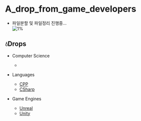 ﻿# A_drop_from_game_developers
- 파일분할 및 파일정리 진행중...  
![1%](https://progress-bar.xyz/1/?scale=100&title=progress&width=512&color=babaca&suffix=/100)

## :droplet:Drops
- Computer Science
    - []()
    
- Languages
    - [CPP]()
    - [CSharp]()

- Game Engines
    - [Unreal]()
    - [Unity]()